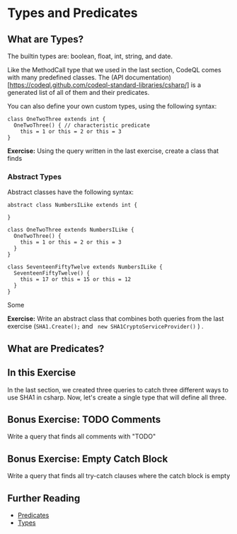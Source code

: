 # Types and Predicates

## What are Types? 

The builtin types are: boolean, float, int, string, and date. 

Like the MethodCall type that we used in the last section, CodeQL comes with many predefined classes. The (API documentation)[https://codeql.github.com/codeql-standard-libraries/csharp/] is a generated list of all of them and their predicates.

You can also define your own custom types, using the following syntax: 

```
class OneTwoThree extends int {
  OneTwoThree() { // characteristic predicate
    this = 1 or this = 2 or this = 3
}
```


**Exercise:** Using the query written in the last exercise, create a class that finds 

### Abstract Types
Abstract classes have the following syntax: 

```
abstract class NumbersILike extends int {

}

class OneTwoThree extends NumbersILike {
  OneTwoThree() {
    this = 1 or this = 2 or this = 3
  }
}

class SeventeenFiftyTwelve extends NumbersILike {
  SeventeenFiftyTwelve() {
    this = 17 or this = 15 or this = 12
  }
}

```

Some 

**Exercise:** Write an abstract class that combines both queries from the last exercise (`SHA1.Create();` and ` new SHA1CryptoServiceProvider()` ) . 

## What are Predicates?

## In this Exercise
In the last section, we created three queries to catch three different ways to use SHA1 in csharp. Now, let's create a single type that will define all three.

## Bonus Exercise: TODO Comments
Write a query that finds all comments with "TODO"



## Bonus Exercise: Empty Catch Block
Write a query that finds all try-catch clauses where the catch block is empty

## Further Reading
 - [Predicates](https://codeql.github.com/docs/ql-language-reference/predicates/)
 - [Types](https://codeql.github.com/docs/ql-language-reference/types/)